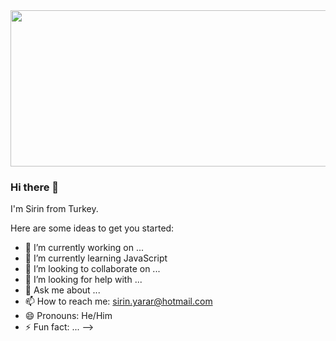 <img src="https://www.fotonik.dtu.dk/english/-/media/institutter/fotonik/_new-website-2019-2020/coding-colourbox36002827.jpg?h=230&la=da&mw=460&w=460&hash=F976A4A8AF49237713A563DFBBAC7953D97FA7B7" height="250" width="1000" >

### Hi there 👋

I'm Sirin from Turkey. 



Here are some ideas to get you started:

- 🔭 I’m currently working on ...
- 🌱 I’m currently learning JavaScript
- 👯 I’m looking to collaborate on ...
- 🤔 I’m looking for help with ...
- 💬 Ask me about ...
- 📫 How to reach me: sirin.yarar@hotmail.com
- 😄 Pronouns: He/Him
- ⚡ Fun fact: ...
-->
